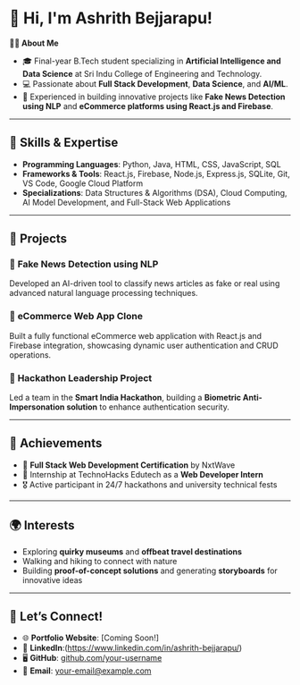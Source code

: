 # 👋 Hi, I'm Ashrith Bejjarapu!

**👨‍💻 About Me**  
- 🎓 Final-year B.Tech student specializing in **Artificial Intelligence and Data Science** at Sri Indu College of Engineering and Technology.  
- 💻 Passionate about **Full Stack Development**, **Data Science**, and **AI/ML**.  
- 🌟 Experienced in building innovative projects like **Fake News Detection using NLP** and **eCommerce platforms using React.js and Firebase**.  

---

## 🚀 Skills & Expertise  
- **Programming Languages**: Python, Java, HTML, CSS, JavaScript, SQL  
- **Frameworks & Tools**: React.js, Firebase, Node.js, Express.js, SQLite, Git, VS Code, Google Cloud Platform  
- **Specializations**: Data Structures & Algorithms (DSA), Cloud Computing, AI Model Development, and Full-Stack Web Applications  

---

## 💼 Projects  
### 🔹 **Fake News Detection using NLP**  
Developed an AI-driven tool to classify news articles as fake or real using advanced natural language processing techniques.  

### 🔹 **eCommerce Web App Clone**  
Built a fully functional eCommerce web application with React.js and Firebase integration, showcasing dynamic user authentication and CRUD operations.  

### 🔹 **Hackathon Leadership Project**  
Led a team in the **Smart India Hackathon**, building a **Biometric Anti-Impersonation solution** to enhance authentication security.  

---

## 🌟 Achievements  
- 📜 **Full Stack Web Development Certification** by NxtWave  
- 🏅 Internship at TechnoHacks Edutech as a **Web Developer Intern**  
- 🎖 Active participant in 24/7 hackathons and university technical fests  

---

## 🌍 Interests  
- Exploring **quirky museums** and **offbeat travel destinations**  
- Walking and hiking to connect with nature  
- Building **proof-of-concept solutions** and generating **storyboards** for innovative ideas  

---

## 🤝 Let’s Connect!  
- 🌐 **Portfolio Website**: [Coming Soon!]  
- 💼 **LinkedIn**:(https://www.linkedin.com/in/ashrith-bejjarapu/) 
- 🖥 **GitHub**: [github.com/your-username]((https://github.com/Ashrith012/Ashrith012))  
- 📧 **Email**: [your-email@example.com](mailto:ashrithbejjarapu10@gmail.com)  

